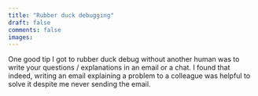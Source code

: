 ```yaml
---
title: "Rubber duck debugging"
draft: false
comments: false
images:
---
```


One good tip I got to rubber duck debug without another human was to write your questions / explanations in an email or a chat.
I found that indeed, writing an email explaining a problem to a colleague was helpful to solve it despite me never sending the email.
